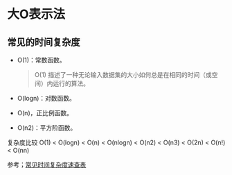 # 大O表示法


## 常见的时间复杂度
- O(1)：常数函数。
    >O(1) 描述了一种无论输入数据集的大小如何总是在相同的时间（或空间）内运行的算法。

- O(logn)：对数函数。
    >
- O(n)，正比例函数。
- O(n2)：平方阶函数。

复杂度比较
O(1) < O(logn) < O(n) < O(nlogn) < O(n2) < O(n3) < O(2n) < O(n!) < O(nn)

参考；[常见时间复杂度速查表](https://www.bigocheatsheet.com/)